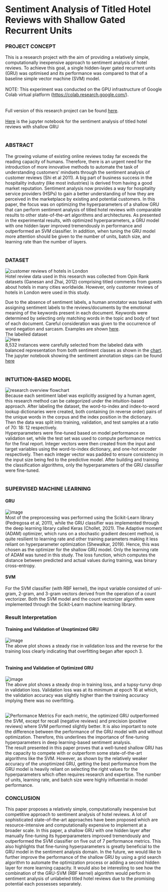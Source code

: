 # Sentiment Analysis of Titled Hotel Reviews with Shallow Gated Recurrent Units

### PROJECT CONCEPT
This is a research project with the aim of providing a relatively simple, computationally inexpensive approach to sentiment analysis of hotel reviews. To achieve this goal, a single hidden-layer gated recurrent units (GRU) was optimised and its performance was compared to that of a baseline simple vector machine (SVM) model.<br><br>
NOTE: This experiment was conducted on the GPU infrastructure of Google Colab virtual platform (https://colab.research.google.com/).<br>
<br><br>Full version of this research project can be found [here](https://github.com/Beegie01/Sentiment-Analysis-of-Titled-Hotel-Reviews-with-Shallow-Gated-Recurrent-Units/blob/main/Project_report.pdf).<br>
<br>[Here](https://github.com/Beegie01/Sentiment-Analysis-of-Titled-Hotel-Reviews-with-Shallow-Gated-Recurrent-Units/blob/main/Applied_AI_proj.ipynb) is the jupyter notebook for the sentiment analysis of titled hotel reviews with shallow GRU<br><br>

### ABSTRACT
The growing volume of existing online reviews today far exceeds the reading capacity of humans. Therefore, there is an urgent need for the introduction of more innovative methods to automate the task of understanding customers’ mindsets through the sentiment analysis of customer reviews (Shi et al 2011). A big part of business success in the hospitality industry (like most industries) is derived from having a good market reputation. Sentiment analysis now provides a way for hospitality service providers (HSPs) to gain a better understanding of how they are perceived in the marketplace by existing and potential customers. In this paper, the focus was on optimizing the hyperparameters of a shallow GRU that can perform sentiment analysis of titled hotel reviews with comparable results to other state-of-the-art algorithms and architectures. As presented in the experimental results, with optimized hyperparameters, a GRU model with one hidden layer improved tremendously in performance and outperformed an SVM classifier. In addition, when tuning the GRU model more attention should be given to the number of units, batch size, and learning rate than the number of layers.<br><br>

### DATASET
![customer reviews of hotels in London](https://user-images.githubusercontent.com/76821049/173886937-80017dff-d71f-4d3d-93e0-1614aedc7ced.png)<br>
Hotel review data used in this research was collected from Opin Rank datasets (Ganesan and Zhai, 2012) comprising titled comments from guests about hotels in many cities worldwide. However, only customer reviews of hotels in London were used in this study. <br>

Due to the absence of sentiment labels, a human annotator was tasked with assigning sentiment labels to the reviews/documents by the emotional meaning of the keywords present in each document. Keywords were determined by selecting only matching words in the topic and body of text of each document. Careful consideration was given to the occurrence of word negation and sarcasm. Examples are shown [here](https://user-images.githubusercontent.com/76821049/173890175-c10a0951-deea-45a7-a7a2-f7c53e4b75d4.png). 
<br>The labelled dataset<br>![Here](https://user-images.githubusercontent.com/76821049/173887463-56e1c396-7f28-4a85-82a7-8ab835d34619.png)<br>8,532 instances were carefully selected from the labeled data with balanced representation from both sentiment classes as shown in the [chart](https://user-images.githubusercontent.com/76821049/173890546-a18d50f5-d674-4982-b659-3560780d8f13.png).
<br> The jupyter notebook showing the sentiment annotation steps can be found [here](https://github.com/Beegie01/Sentiment-Analysis-of-Titled-Hotel-Reviews-with-Shallow-Gated-Recurrent-Units/blob/main/Opin_Rank_annotation_hotel_data.ipynb)<br><br>

### INTUITION-BASED MODEL
![research overview flowchart](https://user-images.githubusercontent.com/76821049/174021226-e30187fc-fd64-4a30-9d7c-46988938b7e5.png)<br>
Because each sentiment label was explicitly assigned by a human agent, this research method can be categorized under the intuition-based approach. After labeling the dataset, the word-to-index and index-to-word lookup dictionaries were created, both containing (in reverse order) pairs of the unique words in the corpus and the index position in the dictionary. Then the data was split into training, validation, and test samples at a ratio of 70: 18: 12 respectively. <br>
Hyperparameters were fine-tuned based on model performance on validation set, while the test set was used to compute performance metrics for the final report. Integer vectors were then created from the input and target variables using the word-to-index dictionary, and one-hot encoder respectively. Then each integer vector was padded to ensure consistency in the input size being fed to the predictive model.  After building and training the classification algorithms, only the hyperparameters of the GRU classifier were fine-tuned.<br><br>

### SUPERVISED MACHINE LEARNING
#### GRU
![image](https://user-images.githubusercontent.com/76821049/174035737-12843595-0688-4ea5-a5f2-aad3c34d6233.png)<br>
Most of the preprocessing was performed using the Scikit-Learn library (Pedregosa et al, 2011), while the GRU classifier was implemented through the deep learning library called Keras (Chollet, 2021). The Adaptive moment (ADAM) optimizer, which runs on a stochastic gradient descent method, is quite resilient to learning rate and other training parameters making it less reliant on hyperparameter optimization (Shewalkar, 2019). Hence, this was chosen as the optimizer for the shallow GRU model. Only the learning rate of ADAM was tuned in this study. The loss function, which computes the distance between predicted and actual values during training, was binary cross-entropy.<br>

#### SVM
For the SVM classifier (with RBF kernel), the input variable consisted of uni-gram, 2-gram, and 3-gram vectors derived from the operation of a count vectorizer. Both the SVM model and the count vectorizer algorithm were implemented through the Scikit-Learn machine learning library.

###	Result Interpretation
#### Training and Validation of Unoptimized GRU
![image](https://user-images.githubusercontent.com/76821049/174037445-fdd9d0b8-2f31-4839-b87e-456f20dd4cb2.png)<br>
The above plot shows a steady rise in validation loss and the reverse for the training loss clearly indicating that overfitting began after epoch 3.<br><br>

#### Training  and Validation of Optimized GRU
![image](https://user-images.githubusercontent.com/76821049/174038667-963a18a8-b9d2-495a-8250-7be68681e26c.png)<br>
The above plot shows a steady drop in training loss, and a tupsy-turvy drop in validation loss. Validation loss was at its minimum at epoch 16 at which, the validation accuracy was slightly higher than the training accuracy implying there was no overfitting.<br><br>

![Performance Metrics](https://user-images.githubusercontent.com/76821049/174040707-1dc982dd-f439-4ffa-b1b2-ef2bcd5e455a.png)
For each metric, the optimized GRU outperformed the SVM, except for recall (negative reviews) and precision (positive reviews) where SVM performed slightly better. It is also important to note the difference between the performance of the GRU model with and without optimization. Therefore, this underlines the importance of fine-tuning hyperparameters in deep learning-based sentiment analysis.<br>
The result presented in this paper proves that a well-tuned shallow GRU has the capacity to compete with or outperform some state-of-the-art algorithms like the SVM. However, as shown by the relatively weaker accuracy of the unoptimized GRU, getting the best performance from the GRU model is heavily reliant on selecting the right values for the hyperparameters which often requires research and expertise. The number of units, learning rate, and batch size were highly influential in model performance.<br>

### CONCLUSION
This paper proposes a relatively simple, computationally inexpensive but competitive approach to sentiment analysis of hotel reviews. A lot of sophisticated state-of-the-art approaches have been proposed which are resource-intensive and computationally expensive to implement at a broader scale. In this paper, a shallow GRU with one hidden layer after manually fine-tuning its hyperparameters improved tremendously and outperformed the SVM classifier on five out of 7 performance metrics. This also highlights that fine-tuning hyperparameters is greatly beneficial to the GRU model in the sentiment analysis domain. 
In the future, we would like to further improve the performance of the shallow GRU by using a grid search algorithm to automate the optimization process or adding a second hidden layer for more learning capacity. It would also be interesting to see how the combination of the GRU-SVM (RBF kernel) algorithm would perform in sentiment analysis of unlabeled titled hotel reviews due to the promising potential each possesses separately.
